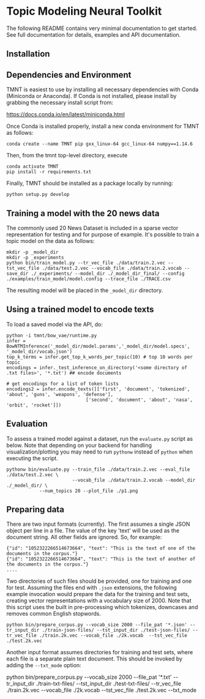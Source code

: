 # Topic Modeling Neural Toolkit

The following README contains very minimal documentation to get started.  See full documentation
for details, examples and API documentation.

## Installation

## Dependencies and Environment

TMNT is easiest to use by installing all necessary dependencies with Conda (Miniconda or Anaconda). If
Conda is not installed, please install by grabbing the necessary install script from:

https://docs.conda.io/en/latest/miniconda.html

Once Conda is installed properly, install a new conda environment for TMNT as follows:


```
conda create --name TMNT pip gxx_linux-64 gcc_linux-64 numpy==1.14.6
```

Then, from the tmnt top-level directory, execute


```
conda activate TMNT
pip install -r requirements.txt
```

Finally, TMNT should be installed as a package locally by running:

```
python setup.py develop
```

## Training a model with the 20 news data

The commonly used 20 News Dataset is included in a sparse vector representation for testing and for purpose of example.
It's possible to train a topic model on the data as follows:

```
mkdir -p _model_dir
mkdir -p _experiments
python bin/train_model.py --tr_vec_file ./data/train.2.vec --tst_vec_file ./data/test.2.vec --vocab_file ./data/train.2.vocab --save_dir ./_experiments/ --model_dir ./_model_dir_final/ --config ./examples/train_model/model.config --trace_file ./TRACE.csv 
```

The resulting model will be placed in the `_model_dir` directory.

## Using a trained model to encode texts

To load a saved model via the API, do:

```
python -i tmnt/bow_vae/runtime.py
infer = BowNTMInference('_model_dir/model.params','_model_dir/model.specs', '_model_dir/vocab.json')
top_k_terms = infer.get_top_k_words_per_topic(10) # top 10 words per topic
encodings = infer._test_inference_on_directory('<some directory of .txt files>', '*.txt') ## encode documents

# get encodings for a list of token lists
encodings2 = infer.encode_texts([['first', 'document', 'tokenized', 'about', 'guns', 'weapons', 'defense'],
	                         ['second', 'document', 'about', 'nasa', 'orbit', 'rocket']])
```

## Evaluation

To assess a trained model against a dataset, run the `evaluate.py` script as below.  Note that depending
on your backend for handling visualization/plotting you may need to run `pythonw` instead of `python` when
executing the script.

```
pythonw bin/evaluate.py --train_file ./data/train.2.vec --eval_file ./data/test.2.vec \
                        --vocab_file ./data/train.2.vocab --model_dir ./_model_dir/ \
			--num_topics 20 --plot_file ./p1.png
```

## Preparing data

There are two input formats (currently).  The first assumes a single JSON object per line in a file.  The value of the key 'text' will
be used as the document string.  All other fields are ignored. So, for example:

```
{"id": "1052322266514673664", "text": "This is the text of one of the documents in the corpus."}
{"id": "1052322266514673664", "text": "This is the text of another of the documents in the corpus."}
....
```

Two directories of such files should be provided, one for training and one for test.  Assuming the files end with `.json` extensions, the
following example invocation would prepare the data for the training and test sets, creating vector representations with a vocabulary
size of 2000.  Note that this script uses the built in pre-processing which tokenizes, downcases and removes common English stopwords.

```
python bin/prepare_corpus.py --vocab_size 2000 --file_pat '*.json' --tr_input_dir ./train-json-files/ --tst_input_dir ./test-json-files/ --tr_vec_file ./train.2k.vec --vocab_file ./2k.vocab  --tst_vec_file ./test.2k.vec 
```

Another input format assumes directories for training and test sets, where each file is a separate plain text document. This should be
invoked by adding the `--txt_mode` option:


python bin/prepare_corpus.py --vocab_size 2000 --file_pat '*.txt' --tr_input_dir ./train-txt-files/ --tst_input_dir ./test-txt-files/ --tr_vec_file ./train.2k.vec --vocab_file ./2k.vocab  --tst_vec_file ./test.2k.vec --txt_mode


